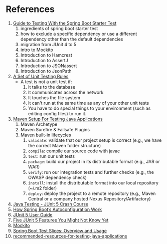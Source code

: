 # References
1. [Guide to Testing With the Spring Boot Starter Test](https://rieckpil.de/guide-to-testing-with-spring-boot-starter-test/)
   1. ingredients of spring boot starter test
   2. how to exclude a specific dependency or use a different dependency other than the default dependencies
   3. migration from JUnit 4 to 5
   4. intro to Mockito
   5. Introduction to Hamcrest
   6. Introduction to AssertJ
   7. Introduction to JSONassert
   8. Introduction to JsonPath
2. [A Set of Unit Testing Rules](https://www.artima.com/weblogs/viewpost.jsp?thread=126923)
   - A test is not a unit test if:
     1. It talks to the database 
     2. It communicates across the network 
     3. It touches the file system 
     4. It can't run at the same time as any of your other unit tests 
     5. You have to do special things to your environment (such as editing config files) to run it.
3. [Maven Setup For Testing Java Applications](https://rieckpil.de/maven-setup-for-testing-java-applications/)
   1. Maven Archetype
   2. Maven Surefire & Failsafe Plugins 
   3. Maven built-in lifecycles
      1. `validate`: validate that our project setup is correct (e.g., we have the correct Maven folder structure)
      2. `compile`: compile our source code with javac 
      3. `test`: run our unit tests 
      4. `package`: build our project in its distributable format (e.g., JAR or WAR)
      5. `verify`: run our integration tests and further checks (e.g., the OWASP dependency check)
      6. `install`: install the distributable format into our local repository (~/.m2 folder)
      7. `deploy`: deploy the project to a remote repository (e.g., Maven Central or a company hosted Nexus Repository/Artifactory)
4. [Java Testing - JUnit 5 Crash Course](https://www.youtube.com/watch?v=flpmSXVTqBI)
5. [How Spring Boot’s Autoconfiguration Work](https://www.marcobehler.com/guides/spring-boot)
6. [JUnit 5 User Guide](https://junit.org/junit5/docs/current/user-guide/)
7. [Five JUnit 5 Features You Might Not Know Yet](https://rieckpil.de/five-junit-5-features-you-might-not-know-yet/)
8. [Mockito](https://site.mockito.org/)
9. [Spring Boot Test Slices: Overview and Usage](https://rieckpil.de/spring-boot-test-slices-overview-and-usage/)
10. [recommended-resources-for-testing-java-applications](https://rieckpil.de/recommended-resources-for-testing-java-applications/)